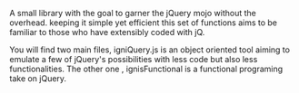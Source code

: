 A small library with the goal to garner the jQuery mojo without the overhead. keeping it simple yet efficient this set of functions aims to be familiar to those who have extensibly coded with jQ.

You will find two main files, igniQuery.js is an object oriented tool aiming to emulate a few of jQuery's possibilities with less code  but also less functionalities.
The other one , ignisFunctional is a functional programing take on jQuery.
